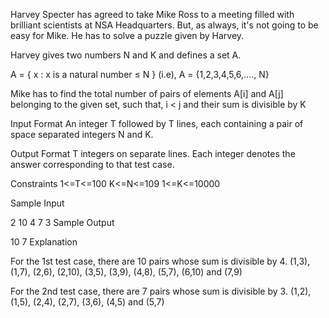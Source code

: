 Harvey Specter has agreed to take Mike Ross to a meeting filled with brilliant scientists at NSA Headquarters. But, as always, it's not going to be easy for Mike. He has to solve a puzzle given by Harvey.

Harvey gives two numbers N and K and defines a set A.

A = { x : x is a natural number ≤ N }
(i.e), A = {1,2,3,4,5,6,...., N}

Mike has to find the total number of pairs of elements A[i] and A[j] belonging to the given set, such that, i < j and their sum is divisible by K

Input Format
An integer T followed by T lines, each containing a pair of space separated integers N and K.

Output Format
T integers on separate lines. Each integer denotes the answer corresponding to that test case.

Constraints
1<=T<=100
K<=N<=109
1<=K<=10000

Sample Input

2
10 4
7 3
Sample Output

10
7
Explanation

For the 1st test case, there are 10 pairs whose sum is divisible by 4.
(1,3), (1,7), (2,6), (2,10), (3,5), (3,9), (4,8), (5,7), (6,10) and (7,9)

For the 2nd test case, there are 7 pairs whose sum is divisible by 3.
(1,2), (1,5), (2,4), (2,7), (3,6), (4,5) and (5,7)
